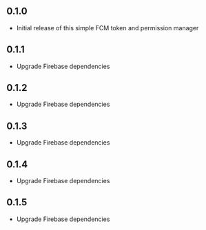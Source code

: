 ## 0.1.0

* Initial release of this simple FCM token and permission manager

## 0.1.1

* Upgrade Firebase dependencies

## 0.1.2

* Upgrade Firebase dependencies

## 0.1.3

* Upgrade Firebase dependencies

## 0.1.4

* Upgrade Firebase dependencies

## 0.1.5

* Upgrade Firebase dependencies